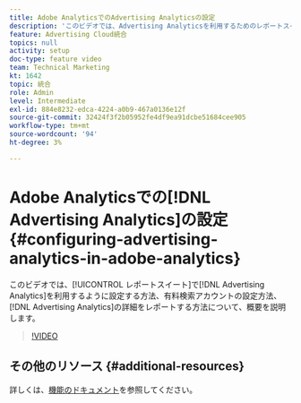 ```yaml
---
title: Adobe AnalyticsでのAdvertising Analyticsの設定
description: 'このビデオでは、Advertising Analyticsを利用するためのレポートスイートの設定方法、有料検索アカウントの設定方法、Advertising Analyticsの詳細のレポート方法に関する概要を説明します。 '
feature: Advertising Cloud統合
topics: null
activity: setup
doc-type: feature video
team: Technical Marketing
kt: 1642
topic: 統合
role: Admin
level: Intermediate
exl-id: 884e8232-edca-4224-a0b9-467a0136e12f
source-git-commit: 32424f3f2b05952fe4df9ea91dcbe51684cee905
workflow-type: tm+mt
source-wordcount: '94'
ht-degree: 3%

---
```


# Adobe Analyticsでの[!DNL Advertising Analytics]の設定 {#configuring-advertising-analytics-in-adobe-analytics}

このビデオでは、[!UICONTROL レポートスイート]で[!DNL Advertising Analytics]を利用するように設定する方法、有料検索アカウントの設定方法、[!DNL Advertising Analytics]の詳細をレポートする方法について、概要を説明します。

>[!VIDEO](https://video.tv.adobe.com/v/23119/?quality=12)

## その他のリソース {#additional-resources}

詳しくは、[機能のドキュメント](https://docs.adobe.com/content/help/en/analytics/integration/advertising-analytics/overview.html)を参照してください。

